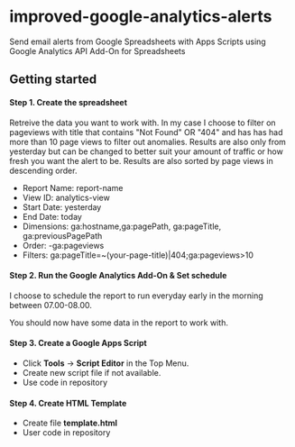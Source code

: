 # improved-google-analytics-alerts
Send email alerts from Google Spreadsheets with Apps Scripts using Google Analytics API Add-On for Spreadsheets

## Getting started

#### Step 1. Create the spreadsheet

Retreive the data you want to work with. In my case I choose to filter on pageviews with title that contains "Not Found" OR "404" and has has had more than 10 page views to filter out anomalies. Results are also only from yesterday but can be changed to better suit your amount of traffic or how fresh you want the alert to be. Results are also sorted by page views in descending order.

* Report Name: report-name
* View ID: analytics-view
* Start Date: yesterday
* End Date: today
* Dimensions:	ga:hostname,ga:pagePath, ga:pageTitle, ga:previousPagePath
* Order: -ga:pageviews
* Filters: ga:pageTitle=~(your-page-title)|404;ga:pageviews>10

#### Step 2. Run the Google Analytics Add-On & Set schedule

I choose to schedule the report to run everyday early in the morning between 07.00-08.00.

You should now have some data in the report to work with.

#### Step 3. Create a Google Apps Script

* Click **Tools** -> **Script Editor** in the Top Menu.
* Create new script file if not available.
* Use code in repository

#### Step 4. Create HTML Template

* Create file **template.html**
* User code in repository
